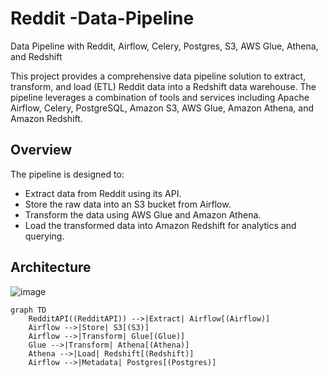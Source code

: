 # Reddit -Data-Pipeline

Data Pipeline with Reddit, Airflow, Celery, Postgres, S3, AWS Glue, Athena, and Redshift

This project provides a comprehensive data pipeline solution to extract, transform, and load (ETL) Reddit data into a Redshift data warehouse. The pipeline leverages a combination of tools and services including Apache Airflow, Celery, PostgreSQL, Amazon S3, AWS Glue, Amazon Athena, and Amazon Redshift.

## Overview

The pipeline is designed to:

- Extract data from Reddit using its API.
- Store the raw data into an S3 bucket from Airflow.
- Transform the data using AWS Glue and Amazon Athena.
- Load the transformed data into Amazon Redshift for analytics and querying.

## Architecture
![image](https://github.com/user-attachments/assets/eea6d703-e479-49bb-8c64-141a4d873f76)


```mermaid
graph TD
    RedditAPI((RedditAPI)) -->|Extract| Airflow[(Airflow)]
    Airflow -->|Store| S3[(S3)]
    Airflow -->|Transform| Glue[(Glue)]
    Glue -->|Transform| Athena[(Athena)]
    Athena -->|Load| Redshift[(Redshift)]
    Airflow -->|Metadata| Postgres[(Postgres)]
